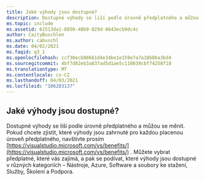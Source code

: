 ```yaml
---
title: Jaké výhody jsou dostupné?
description: Dostupné výhody se liší podle úrovně předplatného a můžou se měnit. Pokud chcete zjistit, které výhody jsou součástí jednotlivých úrovní...
ms.topic: include
ms.assetid: 61513da1-8850-48b9-829d-8643ecb9dc4c
author: CaityBuschlen
ms.author: cabuschl
ms.date: 04/02/2021
ms.faqid: q3_1
ms.openlocfilehash: ccf30ecb00661d4e34be1e159e7a7a18b8ba3bd4
ms.sourcegitcommit: 4bf7d82eb3a837ad5d1ae5c110039cbf74258f18
ms.translationtype: MT
ms.contentlocale: cs-CZ
ms.lasthandoff: 04/03/2021
ms.locfileid: "106283137"
---
```

## <a name="what-benefits-are-available"></a>Jaké výhody jsou dostupné?

Dostupné výhody se liší podle úrovně předplatného a můžou se měnit. Pokud chcete zjistit, které výhody jsou zahrnuté pro každou placenou úroveň předplatného, navštivte prosím [https://visualstudio.microsoft.com/vs/benefits/](https://visualstudio.microsoft.com/vs/benefits/) . Můžete vybrat předplatné, které vás zajímá, a pak se podívat, které výhody jsou dostupné v různých kategoriích – Nástroje, Azure, Software a soubory ke stažení, Služby, Školení a Podpora.
